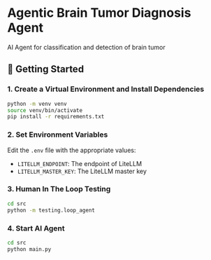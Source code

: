 # Agentic Brain Tumor Diagnosis Agent
AI Agent for classification and detection of brain tumor

## 🚀 Getting Started

### 1. Create a Virtual Environment and Install Dependencies

```bash
python -m venv venv
source venv/bin/activate
pip install -r requirements.txt
```

### 2. Set Environment Variables

Edit the `.env` file with the appropriate values:
- `LITELLM_ENDPOINT`: The endpoint of LiteLLM
- `LITELLM_MASTER_KEY`: The LiteLLM master key

### 3. Human In The Loop Testing

```bash
cd src
python -m testing.loop_agent
```

### 4. Start AI Agent
```bash
cd src
python main.py
```